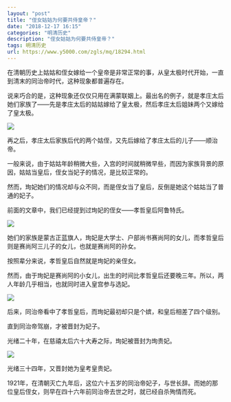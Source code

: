 ```yaml
---
layout: "post"
title: "侄女姑姑为何要共侍皇帝？"
date: "2018-12-17 16:15"
categories: "明清历史"
description: "侄女姑姑为何要共侍皇帝？"
tags: 明清历史
url: https://www.y5000.com/zgls/mq/18294.html
---
```






在清朝历史上姑姑和侄女嫁给一个皇帝是非常正常的事，从皇太极时代开始，一直到清末的同治帝时代，这种现象都普遍存在。

说来巧合的是，这种现象还仅仅只用在满蒙联姻上。最出名的例子，就是孝庄太后她们家族了——先是孝庄太后的姑姑嫁给了皇太极，然后孝庄太后姐妹两个又嫁给了皇太极。

![](https://img.y5000.com/uploads/allimg/170331/102G46125-0.jpg)

再之后，孝庄太后家族后代的两个姑侄，又先后嫁给了孝庄太后的儿子——顺治帝。

一般来说，由于姑姑年龄稍微大些，入宫的时间就稍微早些，而因为家族背景的原因，姑姑当皇后，侄女当妃子的情况，是比较正常的。

然而，珣妃她们的情况却与众不同，而是侄女当了皇后，反倒是她这个姑姑当了普通的妃子。

前面的文章中，我们已经提到过珣妃的侄女——孝哲皇后阿鲁特氏。

![](https://img.y5000.com/uploads/allimg/170331/102G43125-1.jpg)

她们的家族是蒙古正蓝旗人，珣妃是大学士、户部尚书赛尚阿的女儿，而孝哲皇后则是赛尚阿三儿子的女儿，也就是赛尚阿的孙女。

按照辈分来说，孝哲皇后自然就是珣妃的亲侄女。

然而，由于珣妃是赛尚阿的小女儿，出生的时间比孝哲皇后还要晚三年。所以，两人年龄几乎相当，也就同时进入皇宫参与选妃。

![](https://img.y5000.com/uploads/allimg/170331/102G4K21-2.jpg)

后来，同治帝看中了孝哲皇后，而珣妃最初却只是个嫔，和皇后相差了四个级别。

直到同治帝驾崩，才被晋封为妃子。

光绪二十年，在慈禧太后六十大寿之际，珣妃被晋封为珣贵妃。

![](https://img.y5000.com/uploads/allimg/170331/102G4KI-3.jpg)

光绪三十四年，又晋封她为皇考皇贵妃。

1921年，在清朝灭亡九年后，这位六十五岁的同治帝妃子，与世长辞。而她的那位皇后侄女，则早在四十六年前同治帝去世之时，就已经自杀殉情而死。
